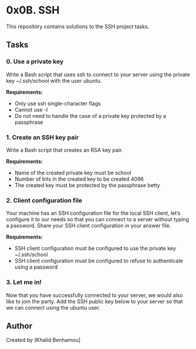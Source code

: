 # 0x0B. SSH

This repository contains solutions to the SSH project tasks.

## Tasks

### 0. Use a private key
Write a Bash script that uses ssh to connect to your server using the private key ~/.ssh/school with the user ubuntu.

**Requirements:**
- Only use ssh single-character flags
- Cannot use -l
- Do not need to handle the case of a private key protected by a passphrase

### 1. Create an SSH key pair
Write a Bash script that creates an RSA key pair.

**Requirements:**
- Name of the created private key must be school
- Number of bits in the created key to be created 4096
- The created key must be protected by the passphrase betty

### 2. Client configuration file
Your machine has an SSH configuration file for the local SSH client, let’s configure it to our needs so that you can connect to a server without typing a password. Share your SSH client configuration in your answer file.

**Requirements:**
- SSH client configuration must be configured to use the private key ~/.ssh/school
- SSH client configuration must be configured to refuse to authenticate using a password

### 3. Let me in!
Now that you have successfully connected to your server, we would also like to join the party. Add the SSH public key below to your server so that we can connect using the ubuntu user.

## Author
Created by [Khalid Benhamou]
